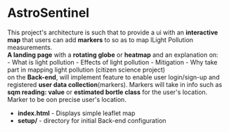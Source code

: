 
# AstroSentinel  

This project's architecture is such that to provide a ui with an **interactive map** that users can add **markers** to so as to map lLight Pollution measurements.  
**A landing page** with a **rotating globe** or **heatmap** and an explanation on:  
    -  What is light pollution
    -  Effects of light pollution
    - Mitigation
    - Why take part in mapping light pollution (citizen science project)  
on the **Back-end**, will implement feature to enable user login/sign-up and registered **user data collection**(markers). Markers will take in info such as **sqm reading: value** or **estimated bortle class** for the user's location. Marker to be oon precise user's location.

- **index.html** - Displays simple leaflet map
- **setup/** - directory for initial Back-end configuration
